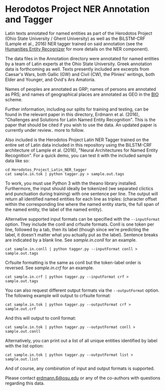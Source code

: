 # Herodotos Project NER Annotation and Tagger

Latin texts annotated for named entities as part of the Herodotos Project (Ohio State University / Ghent University) as well as the BiLSTM-CRF (Lample et al., 2016) NER tagger trained on said annotation (see the [Humanities Entity Recognizer](https://github.com/alexerdmann/HER) for more details on the NER component).

The data files in the Annotation directory were annotated for named entities by a team of Latin experts at the Ohio State University. Greek annotation data is forthcoming as well. Texts presently included are excerpts from Caesar's Wars, both Gallic (GW) and Civil (CW), the Plinies' writings, both Elder and Younger, and Ovid's Ars Amatoria.

Names of peoples are annotated as GRP; names of persons are annotated as PRS; and names of geographical places are annotated as GEO in the [BIO](https://en.wikipedia.org/wiki/Inside–outside–beginning_(tagging)) scheme.

Further information, including our splits for training and testing, can be found in the relevant paper in this directory, Erdmann et al. (2016), "Challenges and Solutions for Latin Named Entity Recognition". This is the paper that should be cited if you wish to use the data. An updated paper is currently under review.. more to follow.

Also included is the Herodotos Project Latin NER Tagger trained on the entire set of Latin data included in this repository using the BiLSTM-CRF architecture of Lample et al. (2016), "Neural Architectures for Named Entity Recognition". For a quick demo, you can test it with the included sample data like so:

```
cd Herodotos_Project_Latin_NER_tagger
cat sample.in.tok | python tagger.py > sample.out.tags
```

To work, you must use Python 3 with the theano library installed. Furthermore, the input should ideally be tokenized (we separated clictics and punctuation during training) with one sentence per line. The output will return all identified named entities for each line as triples: (character offset within the corresponding line where the named entity starts, the full span of the named entity, the label of the named entity).

Alternative supported input formats can be specified with the ```--inputFormat``` option. They include the conll and crfsuite formats. Conll is one token per line, followed by a tab, then its label (though since we're predicting the label, it doesn't matter what you actually put as the label). Sentence breaks are indicated by a blank line. See *sample.in.conll* for an example.
```
cat sample.in.conll | python tagger.py --inputFormat conll > sample.out.tags
```
Crfsuite formatting is the same as conll but the token-label order is reversed. See *sample.in.crf* for an example.
```
cat sample.in.crf | python tagger.py --inputFormat crf > sample.out.tags
```

You can also request different output formats via the ```--outputFormat``` option. The following example will output to crfsuite format:
```
cat sample.in.tok | python tagger.py --outputFormat crf > sample.out.crf
```
And this will output to conll format:
```
cat sample.in.tok | python tagger.py --outputFormat conll > sample.out.conll
```
Alternatively, you can print out a list of all unique entities identified by label with the list option:
```
cat sample.in.tok | python tagger.py --outputFormat list > sample.out.list
```
And of course, any combination of input and output formats is supported.

Please contact erdmann.6@osu.edu or any of the co-authors with questions regarding this data.
